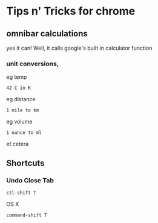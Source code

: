 # Tips n' Tricks for chrome

## omnibar calculations
yes it can! Well, it calls google's built in calculator function

### unit conversions, 
eg temp

    42 C in K

eg distance

    1 mile to km

eg volume

    1 ounce to ml

et cetera

## Shortcuts
### Undo Close Tab

    ctl-shift T

OS X

    command-shift T


